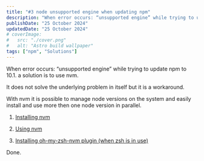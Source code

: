 ```yaml
---
title: "#3 node unsupported engine when updating npm"
description: "When error occurs: “unsupported engine” while trying to update npm to 10.1. a solution is to use nvm"
publishDate: "25 October 2024"
updatedDate: "25 October 2024"
# coverImage:
#   src: "./cover.png"
#   alt: "Astro build wallpaper"
tags: ["npm", "Solutions"]
---
```


When error occurs: “unsupported engine” while trying to update npm to 10.1. a solution is to use nvm.

It does not solve the underlying problem in itself but it is a workaround.

With nvm it is possible to manage node versions on the system and easily install and use more then one node version in parallel.

1. [Installing nvm](https://github.com/nvm-sh/nvm/tree/master#installing-and-updating)

2. [Using nvm](https://github.com/nvm-sh/nvm/tree/master#usage)

3. [Installing oh-my-zsh-nvm plugin (when zsh is in use)](https://github.com/ohmyzsh/ohmyzsh/tree/master/plugins/nvm)

Done.